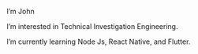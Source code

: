 I’m John

I’m interested in Technical Investigation Engineering.

I’m currently learning Node Js, React Native, and Flutter.

